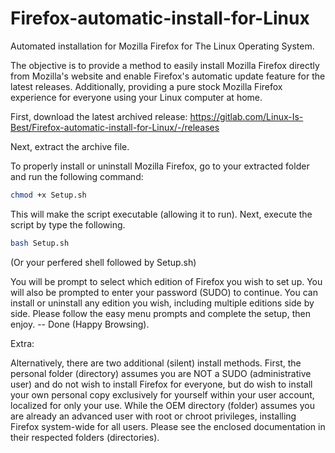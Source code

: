 # Firefox-automatic-install-for-Linux
Automated installation for Mozilla Firefox for The Linux Operating System. 

The objective is to provide a method to easily install Mozilla Firefox directly from Mozilla's website and enable Firefox's automatic update feature for the latest releases. Additionally, providing a pure stock Mozilla Firefox experience for everyone using your Linux computer at home. 

First, download the latest archived release: https://gitlab.com/Linux-Is-Best/Firefox-automatic-install-for-Linux/-/releases

Next, extract the archive file.

To properly install or uninstall Mozilla Firefox, go to your extracted folder and run the following command:

```bash
chmod +x Setup.sh
```

This will make the script executable (allowing it to run).  Next, execute the script by type the following.

```bash
bash Setup.sh
```
   
   (Or your perfered shell followed by Setup.sh)

You will be prompt to select which edition of Firefox you wish to set up. You will also be prompted to enter your password (SUDO) to continue. You can install or uninstall any edition you wish, including multiple editions side by side. Please follow the easy menu prompts and complete the setup, then enjoy. -- Done (Happy Browsing).

Extra:

Alternatively, there are two additional (silent) install methods. First, the personal folder (directory) assumes you are NOT a SUDO (administrative user) and do not wish to install Firefox for everyone, but do wish to install your own personal copy exclusively for yourself within your user account, localized for only your use. While the OEM directory (folder) assumes you are already an advanced user with root or chroot privileges, installing Firefox system-wide for all users. Please see the enclosed documentation in their respected folders (directories).
